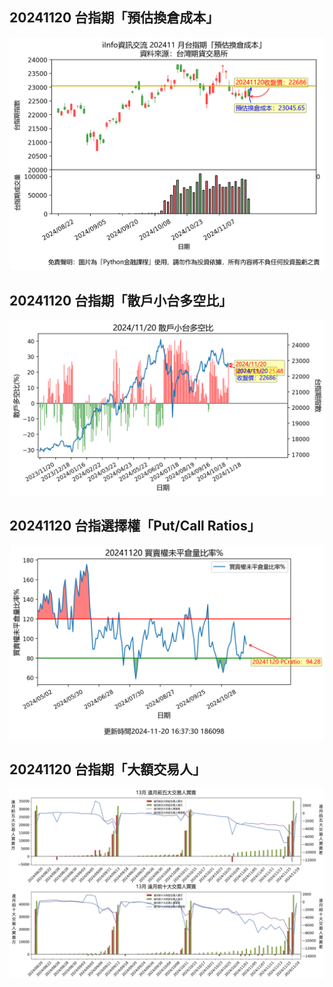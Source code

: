 ## 20241120 台指期「預估換倉成本」
![](images/txfcost.png)

## 20241120 台指期「散戶小台多空比」
![](images/bbiri.png)

## 20241120 台指選擇權「Put/Call Ratios」
![](images/pcratio.png)

## 20241120 台指期「大額交易人」
![](images/blocktrade.png)

